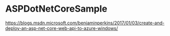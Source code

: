 # ASPDotNetCoreSample
https://blogs.msdn.microsoft.com/benjaminperkins/2017/01/03/create-and-deploy-an-asp-net-core-web-api-to-azure-windows/
